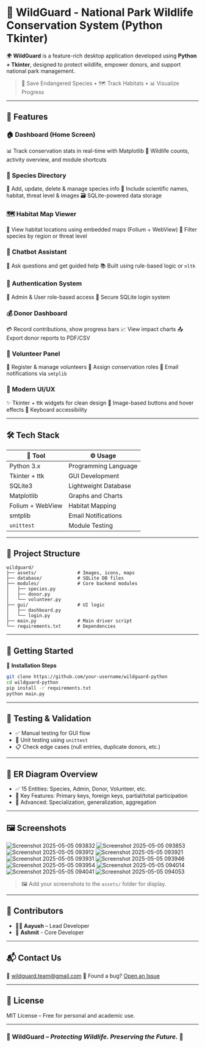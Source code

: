 # 🐾 WildGuard - National Park Wildlife Conservation System (Python Tkinter)

🌍 **WildGuard** is a feature-rich desktop application developed using **Python + Tkinter**, designed to protect wildlife, empower donors, and support national park management.

> 🚨 Save Endangered Species • 🗺️ Track Habitats • 📊 Visualize Progress

---

## 🌟 Features

### 🏠 Dashboard (Home Screen)

📊 Track conservation stats in real-time with Matplotlib
🦓 Wildlife counts, activity overview, and module shortcuts

### 🐯 Species Directory

📁 Add, update, delete & manage species info
📸 Include scientific names, habitat, threat level & images
🗃️ SQLite-powered data storage

### 🗺️ Habitat Map Viewer

🧭 View habitat locations using embedded maps (Folium + WebView)
🎯 Filter species by region or threat level

### 💬 Chatbot Assistant

🤖 Ask questions and get guided help
📚 Built using rule-based logic or `nltk`

### 🔐 Authentication System

🔑 Admin & User role-based access
🔐 Secure SQLite login system

### 💰 Donor Dashboard

💳 Record contributions, show progress bars
📈 View impact charts
📤 Export donor reports to PDF/CSV

### 💪 Volunteer Panel

📝 Register & manage volunteers
📅 Assign conservation roles
📧 Email notifications via `smtplib`

### 🎨 Modern UI/UX

✨ Tkinter + ttk widgets for clean design
🎨 Image-based buttons and hover effects
🧩 Keyboard accessibility

---

## 🛠️ Tech Stack

| 🧪 Tool          | ⚙️ Usage             |
| ---------------- | -------------------- |
| Python 3.x       | Programming Language |
| Tkinter + ttk    | GUI Development      |
| SQLite3          | Lightweight Database |
| Matplotlib       | Graphs and Charts    |
| Folium + WebView | Habitat Mapping      |
| smtplib          | Email Notifications  |
| `unittest`       | Module Testing       |

---

## 📁 Project Structure

```
wildguard/
├── assets/               # Images, icons, maps
├── database/             # SQLite DB files
├── modules/              # Core backend modules
│   ├── species.py
│   ├── donor.py
│   └── volunteer.py
├── gui/                  # UI logic
│   ├── dashboard.py
│   └── login.py
├── main.py               # Main driver script
└── requirements.txt      # Dependencies
```

---

## 🚀 Getting Started

🔧 **Installation Steps**

```bash
git clone https://github.com/your-username/wildguard-python
cd wildguard-python
pip install -r requirements.txt
python main.py
```

---

## 🧪 Testing & Validation

* ✅ Manual testing for GUI flow
* 🧪 Unit testing using `unittest`
* 📋 Check edge cases (null entries, duplicate donors, etc.)

---

## 🧬 ER Diagram Overview

* ✅ 15 Entities: Species, Admin, Donor, Volunteer, etc.
* 📌 Key Features: Primary keys, foreign keys, partial/total participation
* 🌳 Advanced: Specialization, generalization, aggregation

---

## 🖼️ Screenshots

![Screenshot 2025-05-05 093832](https://github.com/user-attachments/assets/24ca527a-854a-4346-a720-72d269f7c86e)
![Screenshot 2025-05-05 093853](https://github.com/user-attachments/assets/f8cd253a-b3d0-4730-8e5a-22ec3be9b3eb)
![Screenshot 2025-05-05 093912](https://github.com/user-attachments/assets/628deb2a-ce05-4ea6-bfb3-3b2ea4336d52)
![Screenshot 2025-05-05 093921](https://github.com/user-attachments/assets/890a512a-5394-43af-85ec-dadff217a57c)
![Screenshot 2025-05-05 093931](https://github.com/user-attachments/assets/3cb9379e-1d91-4339-86f5-5448bedd6ab5)
![Screenshot 2025-05-05 093946](https://github.com/user-attachments/assets/c225102b-8702-4919-8798-435506dcb115)
![Screenshot 2025-05-05 093954](https://github.com/user-attachments/assets/1e82747d-2bc6-4c39-82e7-7088b57984fc)
![Screenshot 2025-05-05 094014](https://github.com/user-attachments/assets/e246edaa-9b54-4d60-a302-8b5deba3fb02)
![Screenshot 2025-05-05 094041](https://github.com/user-attachments/assets/e67df49b-bf24-4537-b8c9-193d84b35bcf)
![Screenshot 2025-05-05 094053](https://github.com/user-attachments/assets/b61d37d7-804e-42e8-be45-acb1338d22e8)



> 🖼️ Add your screenshots to the `assets/` folder for display.

---

## 🤝 Contributors

* 👨‍💻 **Aayush** – Lead Developer
* 👥 **Ashmit** - Core Developer

---

## 📬 Contact Us

📧 [wildguard.team@gmail.com](mailto:wildguard.team@gmail.com)
🐛 Found a bug? [Open an Issue](https://github.com/your-username/wildguard-python/issues)

---

## 📜 License

MIT License – Free for personal and academic use.

---

### 🐾 WildGuard – *Protecting Wildlife. Preserving the Future.* 🌿
